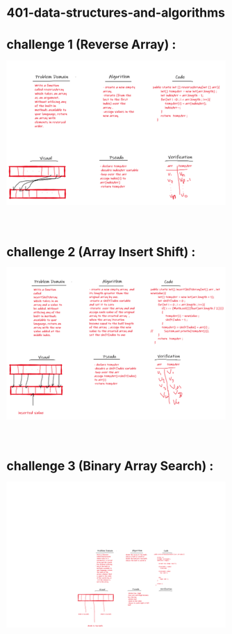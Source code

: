# 401-data-structures-and-algorithms

# challenge 1 (Reverse Array) :

![Whiteboard](challenges/ReverseArray/reverseArray.png)

<br>
<br>

# challenge 2 (Array Insert Shift) : 

![Whiteboard](challenges/array-insert-shift/shiftInsertedArrayWhiteBoard.png)

<br>
<br>

# challenge 3 (Binary Array Search) :

![Whiteboard](challenges/ArrayBinarySearch/binarySearch.png)